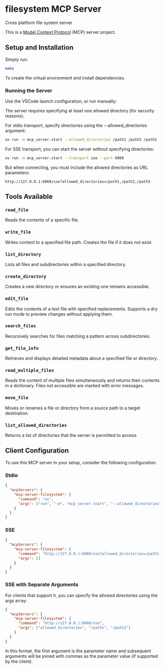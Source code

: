 # filesystem MCP Server

Cross platform file system server

This is a [Model Context Protocol](https://github.com/modelcontextprotocol) (MCP) server project.

## Setup and Installation

Simply run:

```bash
make
```

To create the virtual environment and install dependencies.

### Running the Server

Use the VSCode launch configuration, or run manually:

The server requires specifying at least one allowed directory (for security reasons).

For stdio transport, specify directories using the --allowed_directories argument:

```bash
uv run -m mcp_server.start --allowed_directories /path1 /path2 /path3
```

For SSE transport, you can start the server without specifying directories:

```bash
uv run -m mcp_server.start --transport sse --port 6060
```

But when connecting, you must include the allowed directories as URL parameters:

```
http://127.0.0.1:6060/sse?allowed_directories=/path1,/path2,/path3
```

## Tools Available

### `read_file`
Reads the contents of a specific file.

### `write_file`
Writes content to a specified file path. Creates the file if it does not exist.

### `list_directory`
Lists all files and subdirectories within a specified directory.

### `create_directory`
Creates a new directory or ensures an existing one remains accessible.

### `edit_file`
Edits the contents of a text file with specified replacements. Supports a dry run mode to preview changes without applying them.

### `search_files`
Recursively searches for files matching a pattern across subdirectories.

### `get_file_info`
Retrieves and displays detailed metadata about a specified file or directory.

### `read_multiple_files`
Reads the content of multiple files simultaneously and returns their contents in a dictionary. Files not accessible are marked with error messages.

### `move_file`
Moves or renames a file or directory from a source path to a target destination.

### `list_allowed_directories`
Returns a list of directories that the server is permitted to access.


## Client Configuration

To use this MCP server in your setup, consider the following configuration:

### Stdio

```json
{
  "mcpServers": {
    "mcp-server-filesystem": {
      "command": "uv",
      "args": ["run", "-m", "mcp_server.start", "--allowed_directories", "/path1", "/path2"]
    }
  }
}
```

### SSE

```json
{
  "mcpServers": {
    "mcp-server-filesystem": {
      "command": "http://127.0.0.1:6060/sse?allowed_directories=/path1,/path2",
      "args": []
    }
  }
}
```

### SSE with Separate Arguments

For clients that support it, you can specify the allowed directories using the args array:

```json
{
  "mcpServers": {
    "mcp-server-filesystem": {
      "command": "http://127.0.0.1:6060/sse",
      "args": ["allowed_directories", "/path1", "/path2"]
    }
  }
}
```

In this format, the first argument is the parameter name and subsequent arguments will be joined with commas as the parameter value (if supported by the client).
